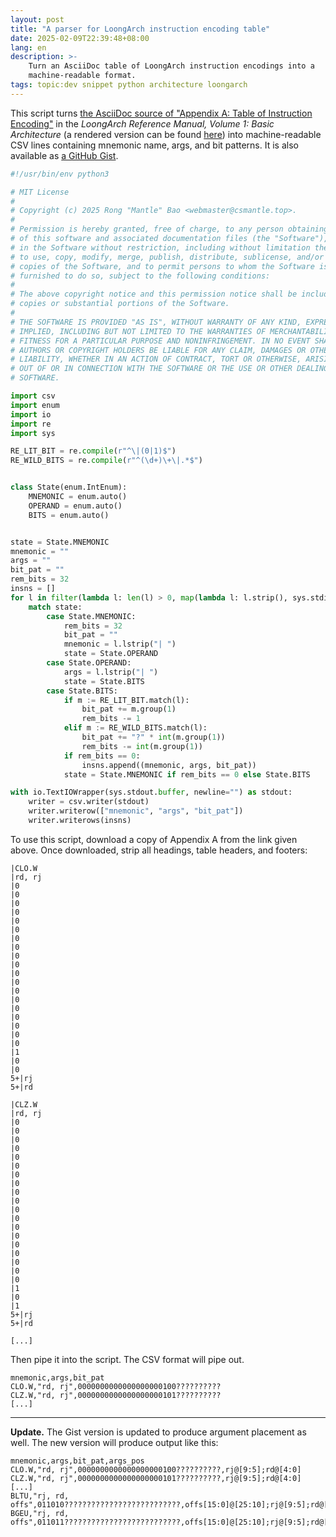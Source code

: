 ```yaml
---
layout: post
title: "A parser for LoongArch instruction encoding table"
date: 2025-02-09T22:39:48+08:00
lang: en
description: >-
    Turn an AsciiDoc table of LoongArch instruction encodings into a
    machine-readable format.
tags: topic:dev snippet python architecture loongarch
---
```


This script turns [the AsciiDoc source of "Appendix A: Table of Instruction Encoding"](https://github.com/loongson/LoongArch-Documentation/blob/e2fb720ef303fd57c27eb1c80d4722dc6b5763c9/docs/LoongArch-Vol1-EN/table-of-instruction-encoding.adoc) in the *LoongArch Reference Manual, Volume 1: Basic Architecture* (a rendered version can be found [here](https://loongson.github.io/LoongArch-Documentation/LoongArch-Vol1-EN.html#table-of-instruction-encoding)) into machine-readable CSV lines containing mnemonic name, args, and bit patterns. It is also available as [a GitHub Gist](https://gist.github.com/CSharperMantle/97bb92f8f9e3689b5c19e4c64ee56aeb).


```python
#!/usr/bin/env python3

# MIT License
#
# Copyright (c) 2025 Rong "Mantle" Bao <webmaster@csmantle.top>.
#
# Permission is hereby granted, free of charge, to any person obtaining a copy
# of this software and associated documentation files (the "Software"), to deal
# in the Software without restriction, including without limitation the rights
# to use, copy, modify, merge, publish, distribute, sublicense, and/or sell
# copies of the Software, and to permit persons to whom the Software is
# furnished to do so, subject to the following conditions:
#
# The above copyright notice and this permission notice shall be included in all
# copies or substantial portions of the Software.
#
# THE SOFTWARE IS PROVIDED "AS IS", WITHOUT WARRANTY OF ANY KIND, EXPRESS OR
# IMPLIED, INCLUDING BUT NOT LIMITED TO THE WARRANTIES OF MERCHANTABILITY,
# FITNESS FOR A PARTICULAR PURPOSE AND NONINFRINGEMENT. IN NO EVENT SHALL THE
# AUTHORS OR COPYRIGHT HOLDERS BE LIABLE FOR ANY CLAIM, DAMAGES OR OTHER
# LIABILITY, WHETHER IN AN ACTION OF CONTRACT, TORT OR OTHERWISE, ARISING FROM,
# OUT OF OR IN CONNECTION WITH THE SOFTWARE OR THE USE OR OTHER DEALINGS IN THE
# SOFTWARE.

import csv
import enum
import io
import re
import sys

RE_LIT_BIT = re.compile(r"^\|(0|1)$")
RE_WILD_BITS = re.compile(r"^(\d+)\+\|.*$")


class State(enum.IntEnum):
    MNEMONIC = enum.auto()
    OPERAND = enum.auto()
    BITS = enum.auto()


state = State.MNEMONIC
mnemonic = ""
args = ""
bit_pat = ""
rem_bits = 32
insns = []
for l in filter(lambda l: len(l) > 0, map(lambda l: l.strip(), sys.stdin.readlines())):
    match state:
        case State.MNEMONIC:
            rem_bits = 32
            bit_pat = ""
            mnemonic = l.lstrip("| ")
            state = State.OPERAND
        case State.OPERAND:
            args = l.lstrip("| ")
            state = State.BITS
        case State.BITS:
            if m := RE_LIT_BIT.match(l):
                bit_pat += m.group(1)
                rem_bits -= 1
            elif m := RE_WILD_BITS.match(l):
                bit_pat += "?" * int(m.group(1))
                rem_bits -= int(m.group(1))
            if rem_bits == 0:
                insns.append((mnemonic, args, bit_pat))
            state = State.MNEMONIC if rem_bits == 0 else State.BITS

with io.TextIOWrapper(sys.stdout.buffer, newline="") as stdout:
    writer = csv.writer(stdout)
    writer.writerow(["mnemonic", "args", "bit_pat"])
    writer.writerows(insns)

```

To use this script, download a copy of Appendix A from the link given above. Once downloaded, strip all headings, table headers, and footers:

```plain-text
|CLO.W
|rd, rj
|0
|0
|0
|0
|0
|0
|0
|0
|0
|0
|0
|0
|0
|0
|0
|0
|0
|0
|0
|1
|0
|0
5+|rj
5+|rd

|CLZ.W
|rd, rj
|0
|0
|0
|0
|0
|0
|0
|0
|0
|0
|0
|0
|0
|0
|0
|0
|0
|0
|0
|1
|0
|1
5+|rj
5+|rd

[...]
```

Then pipe it into the script. The CSV format will pipe out.

```csv
mnemonic,args,bit_pat
CLO.W,"rd, rj",0000000000000000000100??????????
CLZ.W,"rd, rj",0000000000000000000101??????????
[...]
```

------

**Update.** The Gist version is updated to produce argument placement as well. The new version will produce output like this:

```csv
mnemonic,args,bit_pat,args_pos
CLO.W,"rd, rj",0000000000000000000100??????????,rj@[9:5];rd@[4:0]
CLZ.W,"rd, rj",0000000000000000000101??????????,rj@[9:5];rd@[4:0]
[...]
BLTU,"rj, rd, offs",011010??????????????????????????,offs[15:0]@[25:10];rj@[9:5];rd@[4:0]
BGEU,"rj, rd, offs",011011??????????????????????????,offs[15:0]@[25:10];rj@[9:5];rd@[4:0]
```
